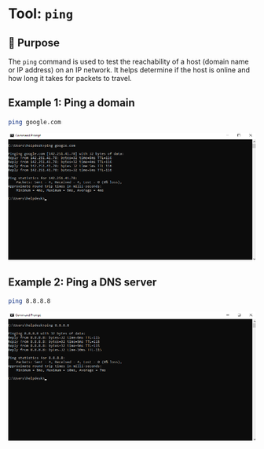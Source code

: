 # Tool: `ping`

## 🔧 Purpose
The `ping` command is used to test the reachability of a host (domain name or IP address) on an IP network. It helps determine if the host is online and how long it takes for packets to travel.

## Example 1: Ping a domain

```bash
ping google.com
```
![Ping Screenshot](https://raw.githubusercontent.com/ProJensen/network-tools-guide/refs/heads/main/screenshots/ping-example-1.png)

## Example 2: Ping a DNS server

```bash
ping 8.8.8.8
```
![Ping Screenshot](https://raw.githubusercontent.com/ProJensen/network-tools-guide/refs/heads/main/screenshots/ping-example-2.png)
